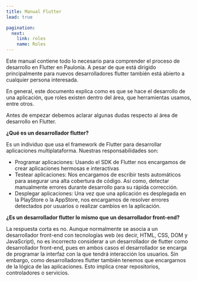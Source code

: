 ```yaml
---
title: Manual Flutter
lead: true

pagination:
  next:
    link: roles
    name: Roles
---
```


Este manual contiene todo lo necesario para comprender el proceso de desarrollo en Flutter en Paulonia. A pesar de que está dirigido principalmente para nuevos desarrolladores flutter también está abierto a cualquier persona interesada.

En general, este documento explica como es que se hace el desarrollo de una aplicación, que roles existen dentro del área, que herramientas usamos, entre otros.

Antes de empezar debemos aclarar algunas dudas respecto al área de desarrollo en Flutter.

**¿Qué es un desarrollador flutter?**

Es un individuo que usa el framework de Flutter para desarrollar aplicaciones multiplataforma. Nuestras responsabilidades son:

- Programar aplicaciones: Usando el SDK de Flutter nos encargamos de crear aplicaciones hermosas e interactivas
- Testear aplicaciones: Nos encargamos de escribir tests automáticos para asegurar una alta cobertura de código. Así como, detectar manualmente errores durante desarrollo para su rápida corrección.
- Desplegar aplicaciones: Una vez que una aplicación es desplegada en la PlayStore o la AppStore, nos encargamos de resolver errores detectados por usuarios o realizar cambios en la aplicación.

**¿Es un desarrollador flutter lo mismo que un desarrollador front-end?**

La respuesta corta es no. Aunque normalmente se asocia a un desarrollador front-end con tecnologías web (es decir, HTML, CSS, DOM y JavaScript), no es incorrecto considerar a un desarrollador de flutter como desarrollador front-end, pues en ambos casos el desarrollador se encarga de programar la interfaz con la que tendrá interacción los usuarios. Sin embargo, como desarrolladores flutter también tenemos que encargarnos de la lógica de las aplicaciones. Esto implica crear repositorios, controladores o servicios.
